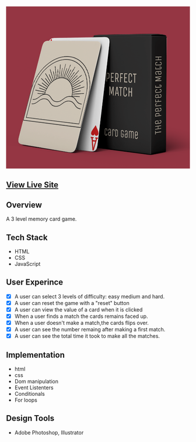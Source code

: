 

![Perfect Match memory card game](perfectmatchcardcover.png?raw=true)



## [View Live Site](https://perfect-match-card-game.vercel.app/)


## **Overview**
A 3 level memory card game.

## **Tech Stack**
 * HTML
 * CSS
 * JavaScript

## **User Experince**
 - [x] A user can select 3 levels of difficulty: easy medium and hard.
 - [x] A user can reset the game with a "reset" button 
 - [x] A user can view the value of a card when it is clicked
 - [x] When a user finds a match the cards remains faced up.
 - [x] When a user doesn't make a match,the cards flips over.
 - [x] A user can see the number remaing after making a first match.
 - [x] A user can see the total time it took to make all the matches.

## **Implementation**
* html
* css 
* Dom manipulation
* Event Listenters
* Conditionals
* For loops




## **Design Tools**
* Adobe Photoshop, Illustrator 
